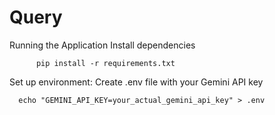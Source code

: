 # Query
Running the Application
Install dependencies

          pip install -r requirements.txt
          
Set up environment:
Create .env file with your Gemini API key

      echo "GEMINI_API_KEY=your_actual_gemini_api_key" > .env
